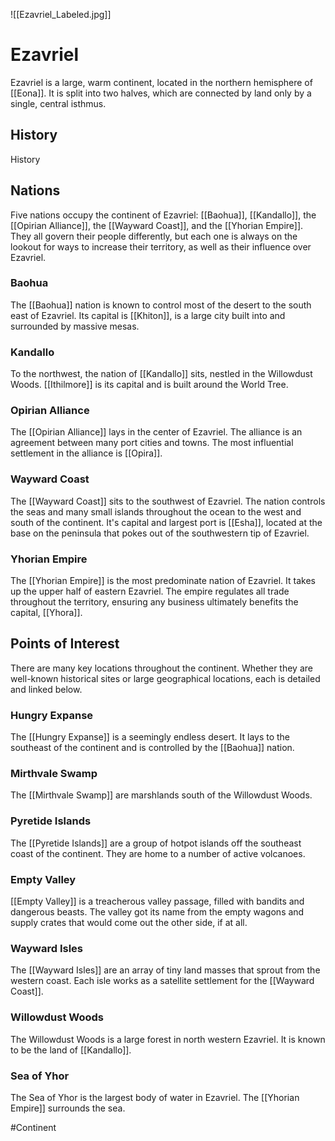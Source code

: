 ![[Ezavriel_Labeled.jpg]]

# Ezavriel
Ezavriel is a large, warm continent, located in the northern hemisphere of [[Eona]]. It is split into two halves, which are connected by land only by a single, central isthmus. 

## History
History

## Nations
Five nations occupy the continent of Ezavriel: [[Baohua]], [[Kandallo]], the [[Opirian Alliance]], the [[Wayward Coast]], and the [[Yhorian Empire]]. They all govern their people differently, but each one is always on the lookout for ways to increase their territory, as well as their influence over Ezavriel. 

### Baohua
The [[Baohua]] nation is known to control most of the desert to the south east of Ezavriel. Its capital is [[Khiton]], is a large city built into and surrounded by massive mesas. 

### Kandallo
To the northwest, the nation of [[Kandallo]] sits, nestled in the Willowdust Woods. [[Ithilmore]] is its capital and is built around the World Tree.

### Opirian Alliance
The [[Opirian Alliance]] lays in the center of Ezavriel. The alliance is an agreement between many port cities and towns. The most influential settlement in the alliance is [[Opira]].

### Wayward Coast
The [[Wayward Coast]] sits to the southwest of Ezavriel. The nation controls the seas and many small islands throughout the ocean to the west and south of the continent. It's capital and largest port is [[Esha]], located at the base on the peninsula that pokes out of the southwestern tip of Ezavriel. 

### Yhorian Empire
The [[Yhorian Empire]] is the most predominate nation of Ezavriel. It takes up the upper half of eastern Ezavriel. The empire regulates all trade throughout the territory, ensuring any business ultimately benefits the capital, [[Yhora]].

## Points of Interest
There are many key locations throughout the continent. Whether they are well-known historical sites or large geographical locations, each is detailed and linked below. 

### Hungry Expanse
The [[Hungry Expanse]] is a seemingly endless desert. It lays to the southeast of the continent and is controlled by the [[Baohua]] nation.

### Mirthvale Swamp
The [[Mirthvale Swamp]] are marshlands south of the Willowdust Woods. 

### Pyretide Islands
The [[Pyretide Islands]] are a group of hotpot islands off the southeast coast of the continent. They are home to a number of active volcanoes. 

### Empty Valley
[[Empty Valley]] is a treacherous valley passage, filled with bandits and dangerous beasts. The valley got its name from the empty wagons and supply crates that would come out the other side, if at all. 

### Wayward Isles
The [[Wayward Isles]] are an array of tiny land masses that sprout from the western coast. Each isle works as a satellite settlement for the [[Wayward Coast]]. 

### Willowdust Woods
The Willowdust Woods is a large forest in north western Ezavriel. It is known to be the land of [[Kandallo]]. 

### Sea of Yhor
The Sea of Yhor is the largest body of water in Ezavriel. The [[Yhorian Empire]] surrounds the sea. 

#Continent